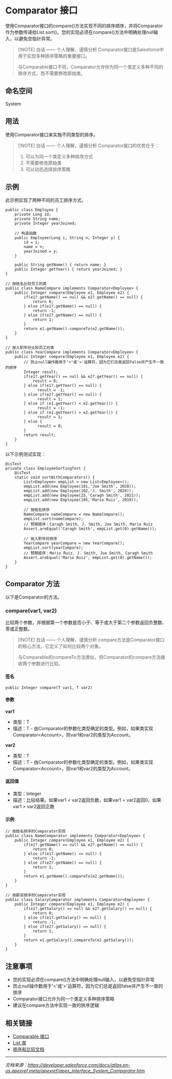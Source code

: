 # Comparator 接口

使用Comparator接口的compare()方法实现不同的排序顺序，并将Comparator作为参数传递给List.sort()。您的实现必须在compare()方法中明确处理null输入，以避免空指针异常。

> [!NOTE] 白话 —— 个人理解，谨慎分析
> Comparator接口是Salesforce中用于实现多种排序策略的重要接口。
> 
> 与Comparable接口不同，Comparator允许你为同一个类定义多种不同的排序方式，而不需要修改原始类。

## 命名空间

System

## 用法

使用Comparator接口来实施不同类型的排序。

> [!NOTE] 白话 —— 个人理解，谨慎分析
> Comparator接口的优势在于：
> 1. 可以为同一个类定义多种排序方式
> 2. 不需要修改原始类
> 3. 可以动态选择排序策略

## 示例

此示例实现了两种不同的员工排序方式。

```apex
public class Employee {
    private Long id;
    private String name;
    private Integer yearJoined;
    
    // 构造函数
    public Employee(Long i, String n, Integer y) {
        id = i;
        name = n;
        yearJoined = y;
    }
    
    public String getName() { return name; }
    public Integer getYear() { return yearJoined; }
}

// 按姓名比较员工的类
public class NameCompare implements Comparator<Employee> {
    public Integer compare(Employee e1, Employee e2) {
        if(e1?.getName() == null && e2?.getName() == null) {
            return 0;
        } else if(e1?.getName() == null) { 
            return -1; 
        } else if(e2?.getName() == null) {
            return 1;
        }        
        return e1.getName().compareTo(e2.getName());
    }
}

// 按入职年份比较员工的类
public class YearCompare implements Comparator<Employee> {
    public Integer compare(Employee e1, Employee e2) {
        // 防止null操作数用于'<'或'>'运算符，因为它们总是返回false并产生不一致的排序
        Integer result;
        if(e1?.getYear() == null && e2?.getYear() == null) {
            result = 0;
        } else if(e1?.getYear() == null) { 
              result = -1; 
        } else if(e2?.getYear() == null) {
              result = 1;
        } else if (e1.getYear() < e2.getYear()) {
              result = -1;
        } else if (e1.getYear() > e2.getYear()) {
              result = 1;
        } else {
              result = 0;  
        } 
        return result;
    }
}
```

以下示例测试实现：

```apex
@isTest
private class EmployeeSortingTest {
    @isTest
    static void sortWithComparators() {        
        List<Employee> empList = new List<Employee>();
        empList.add(new Employee(101,'Joe Smith', 2020));
        empList.add(new Employee(102,'J. Smith', 2020));
        empList.add(new Employee(25,'Caragh Smith', 2021));
        empList.add(new Employee(105,'Mario Ruiz', 2019));
        
        // 按姓名排序
        NameCompare nameCompare = new NameCompare();
        empList.sort(nameCompare);
        // 预期顺序：Caragh Smith, J. Smith, Joe Smith, Mario Ruiz
        Assert.areEqual('Caragh Smith', empList.get(0).getName());
        
        // 按入职年份排序
        YearCompare yearCompare = new YearCompare();
        empList.sort(yearCompare);
        // 预期顺序：Mario Ruiz, J. Smith, Joe Smith, Caragh Smith
        Assert.areEqual('Mario Ruiz', empList.get(0).getName());
    }
}
```

## Comparator 方法

以下是Comparator的方法。

### compare(var1, var2)

比较两个参数，并根据第一个参数是否小于、等于或大于第二个参数返回负整数、零或正整数。

> [!NOTE] 白话 —— 个人理解，谨慎分析
> compare方法是Comparator接口的核心方法，它定义了如何比较两个对象。
> 
> 与Comparable的compareTo方法类似，但Comparator的compare方法接收两个参数进行比较。

#### 签名

```apex
public Integer compare(T var1, T var2)
```

#### 参数

**var1**
- 类型：T
- 描述：T - 由Comparator的参数化类型确定的类型。例如，如果类实现Comparator&lt;Account&gt;，则var1和var2的类型为Account。

**var2**
- 类型：T
- 描述：T - 由Comparator的参数化类型确定的类型。例如，如果类实现Comparator&lt;Account&gt;，则var1和var2的类型为Account。

#### 返回值

- 类型：Integer
- 描述：比较结果。如果var1 &lt; var2返回负数，如果var1 = var2返回0，如果var1 &gt; var2返回正数

#### 示例

```apex
// 按姓名排序的Comparator实现
public class NameComparator implements Comparator<Employee> {
    public Integer compare(Employee e1, Employee e2) {
        if(e1?.getName() == null && e2?.getName() == null) {
            return 0;
        } else if(e1?.getName() == null) { 
            return -1; 
        } else if(e2?.getName() == null) {
            return 1;
        }        
        return e1.getName().compareTo(e2.getName());
    }
}

// 按薪资排序的Comparator实现
public class SalaryComparator implements Comparator<Employee> {
    public Integer compare(Employee e1, Employee e2) {
        if(e1?.getSalary() == null && e2?.getSalary() == null) {
            return 0;
        } else if(e1?.getSalary() == null) { 
            return -1; 
        } else if(e2?.getSalary() == null) {
            return 1;
        }        
        return e1.getSalary().compareTo(e2.getSalary());
    }
}
```

## 注意事项

- 您的实现必须在compare()方法中明确处理null输入，以避免空指针异常
- 防止null操作数用于'&lt;'或'&gt;'运算符，因为它们总是返回false并产生不一致的排序
- Comparator接口允许为同一个类定义多种排序策略
- 建议在compare方法中实现一致的排序逻辑

## 相关链接

- [Comparable 接口](./Comparable%20接口.md)
- [List 类](../List%20Class.md)
- [排序和比较文档](https://developer.salesforce.com/docs/atlas.en-us.apexcode.meta/apexcode/apex_collections_lists.htm)

---

*文档来源：https://developer.salesforce.com/docs/atlas.en-us.apexref.meta/apexref/apex_interface_System_Comparator.htm*
